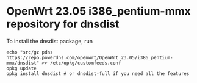 OpenWrt 23.05 i386_pentium-mmx repository for dnsdist
========

To install the dnsdist package, run

```
echo "src/gz pdns https://repo.powerdns.com/openwrt/OpenWrt_23.05/i386_pentium-mmx/dnsdist" >> /etc/opkg/customfeeds.conf
opkg update
opkg install dnsdist # or dnsdist-full if you need all the features
```
